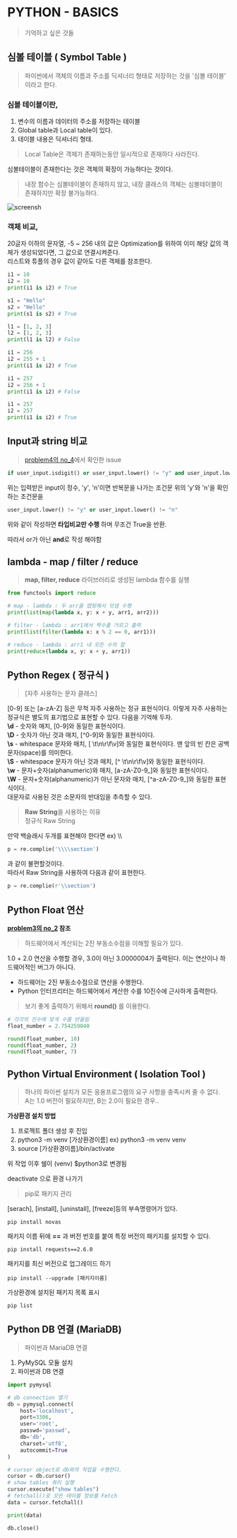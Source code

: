 # PYTHON - BASICS

> 기억하고 싶은 것들

## 심볼 테이블 ( Symbol Table )
> 파이썬에서 객체의 이름과 주소를 딕셔너리 형태로 저장하는 것을 '심볼 테이블' 이라고 한다.

### 심볼 테이블이란,
1. 변수의 이름과 데이터의 주소를 저장하는 테이블
2. Global table과 Local table이 있다.
3. 테이블 내용은 딕셔너리 형태.

> Local Table은 객체가 존재하는동안 일시적으로 존재하다 사라진다.

심볼테이블이 존재한다는 것은 객체의 확장이 가능하다는 것이다.
> 내장 함수는 심볼테이블이 존재하지 않고, 내장 클래스의 객체는 심볼테이블이 존재하지만 확장 불가능하다.

 ![screensh](SymbolTable.PNG)
 
### 객체 비교,
20글자 이하의 문자열, -5 ~ 256 내의 값은 Optimization를 위하여 이미 해당 값의 객체가 생성되었다면, 그 값으로 연결시켜준다.  
리스트와 튜플의 경우 값이 같아도 다른 객체를 참조한다.    
```python
i1 = 10
i2 = 10
print(i1 is i2) # True

s1 = "Hello"
s2 = "Hello"
print(s1 is s2) # True

l1 = [1, 2, 3]
l2 = [1, 2, 3]
print(l1 is l2) # False

i1 = 256
i2 = 255 + 1
print(i1 is i2) # True

i1 = 257
i2 = 256 + 1
print(i1 is i2) # False

i1 = 257
i2 = 257
print(i1 is i2) # True
```

## Input과 string 비교
> [problem4의 no_4](https://github.com/luckycontrol/python-basics/blob/master/problem3/no_4.py)에서 확인한 issue
```python
if user_input.isdigit() or user_input.lower() != "y" and user_input.lower() != "n":
```
위는 입력받은 input이 정수, 'y', 'n'이면 반복문을 나가는 조건문
위의 'y'와 'n'을 확인하는 조건문을  
```python
user_input.lower() != "y" or user_input.lower() != "n"
```
위와 같이 작성하면 **타입비교만 수행** 하며 무조건 True을 반환.

따라서 or가 아닌 **and**로 작성 해야함

## lambda - map / filter / reduce
> **map, filter, reduce** 라이브러리로 생성된 lambda 함수를 실행

```python
from functools import reduce

# map - lambda : 두 arr을 맵핑해서 덧셈 수행
print(list(map(lambda x, y: x + y, arr1, arr2)))

# filter - lambda : arr1에서 짝수를 거르고 출력
print(list(filter(lambda x: x % 2 == 0, arr1)))

# reduce - lambda : arr1 내 모든 수의 합 
print(reduce(lambda x, y: x + y, arr1))
```

## Python Regex ( 정규식 )
> [자주 사용하는 문자 클래스]  

[0-9] 또는 [a-zA-Z] 등은 무척 자주 사용하는 정규 표현식이다. 이렇게 자주 사용하는 정규식은 별도의 표기법으로 표현할 수 있다. 다음을 기억해 두자.  
**\d** - 숫자와 매치, [0-9]와 동일한 표현식이다.  
**\D** - 숫자가 아닌 것과 매치, [^0-9]와 동일한 표현식이다.  
**\s** - whitespace 문자와 매치, [ \t\n\r\f\v]와 동일한 표현식이다. 맨 앞의 빈 칸은 공백문자(space)를 의미한다.  
**\S** - whitespace 문자가 아닌 것과 매치, [^ \t\n\r\f\v]와 동일한 표현식이다.  
**\w** - 문자+숫자(alphanumeric)와 매치, [a-zA-Z0-9_]와 동일한 표현식이다.  
**\W** - 문자+숫자(alphanumeric)가 아닌 문자와 매치, [^a-zA-Z0-9_]와 동일한 표현식이다.  
대문자로 사용된 것은 소문자의 반대임을 추측할 수 있다.  


> **Raw String**을 사용하는 이유  
정규식 Raw String

만약 백슬래시 두개를 표현해야 한다면 ex) \\\
```python
p = re.complie('\\\\section') 
```  
과 같이 불편할것이다.  
따라서 Raw String을 사용하여 다음과 같이 표현한다.
```python
p = re.complie(r'\\section')
```  

## Python Float 연산
**[problem3의 no_2](https://github.com/luckycontrol/python-basics/blob/master/problem3/no_2.py) 참조**
> 하드웨어에서 계산되는 2진 부동소수점을 이해할 필요가 있다.

1.0 + 2.0 연산을 수행할 경우, 3.0이 아닌 3.0000004가 출력된다.
이는 연산이나 하드웨어적인 버그가 아니다. 
- 하드웨어는 2진 부동소수점으로 연산을 수행한다.
- Python 인터프리터는 하드웨어에서 계산한 수를 10진수에 근사하게 출력한다.

> 보기 좋게 출력하기 위해서 **round()** 를 이용한다.
```python
# 각각의 진수에 맞게 수를 반올림
float_number = 2.754259040

round(float_number, 10)
round(float_number, 2)
round(float_number, 7)

``` 

## Python Virtual Environment ( Isolation Tool )
> 하나의 파이썬 설치가 모든 응용프로그램의 요구 사항을 충족시켜 줄 수 없다.  
>A는 1.0 버전이 필요하지만, B는 2.0이 필요한 경우..

**가상환경 설치 방법**
1. 프로젝트 폴더 생성 후 진입
2. python3 -m venv [가상환경이름] ex) python3 -m venv venv
3. source [가상환경이름]/bin/activate  
  
위 작업 이후 쉘이 (venv) $python3로 변경됨  
  
deactivate 으로 환경 나가기

> pip로 패키지 관리  

[serach], [install], [uninstall], [freeze]등의 부속명령어가 있다.  
```commandline
pip install novas
```  
패키지 이름 뒤에 **==** 과 버전 번호를 붙여 특정 버전의 패키지를 설치할 수 있다.
```commandline
pip install requests==2.6.0
```  
패키지를 최신 버전으로 업그레이드 하기
```commandline
pip install --upgrade [패키지이름]
```
가상환경에 설치된 패키지 목록 표시
```commandline
pip list
```

## Python DB 연결 (MariaDB)
> 파이썬과 MariaDB 연결

1. PyMySQL 모듈 설치
2. 파이썬과 DB 연결  
```python
import pymysql

# db connection 열기
db = pymysql.connect(
    host='localhost',
    port=3306,
    user='root',
    passwd='passwd',
    db='db',
    charset='utf8',
    autocommit=True
)

# cursor object로 db와의 작업을 수행한다.
cursor = db.cursor()
# show tables 쿼리 실행
cursor.execute("show tables")
# fetchall()로 모든 테이블 정보를 Fetch
data = cursor.fetchall()

print(data)

db.close()
```
